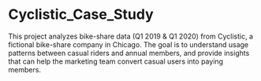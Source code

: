 # Cyclistic_Case_Study
This project analyzes bike-share data (Q1 2019 &amp; Q1 2020) from Cyclistic, a fictional bike-share company in Chicago. The goal is to understand usage patterns between casual riders and annual members, and provide insights that can help the marketing team convert casual users into paying members. 
